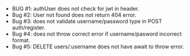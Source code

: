 - BUG #1: authUser does not check for jwt in header.
- Bug #2: User not found does not return 404 error.
- Bug #3: does not validate username/password type in POST auth/register.
- Bug #4: does not throw correct error if username/pasword incorrect format.
- Bug #5:  DELETE users/:username does not have await to throw error.